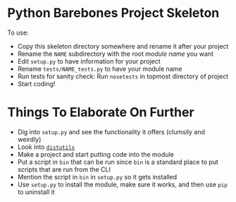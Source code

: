 # Python Barebones Project Skeleton

To use:
  * Copy this skeleton directory somewhere and rename it after your project
  * Rename the `NAME` subdirectory with the root *module name* you want
  * Edit `setup.py` to have information for your project
  * Rename `tests/NAME_tests.py` to have your module name
  * Run tests for sanity check:  Run `nosetests` in topmost directory
  of project
  * Start coding!

# Things To Elaborate On Further

  * Dig into `setup.py` and see the functionality it offers (clumsily
  and weirdly)
  * Look into [`distutils`](http://docs.python.org/distutils/setupscript.html)
  * Make a project and start putting code into the module
  * Put a script in `bin` that can be run since `bin` is a standard
    place to put scripts that are run from the CLI
  * Mention the script in `bin` in `setup.py` so it gets installed
  * Use `setup.py` to install the module, make sure it works, and then
  use `pip` to uninstall it


